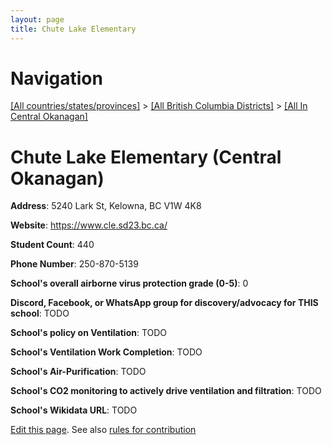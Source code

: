 ```yaml
---
layout: page
title: Chute Lake Elementary
---
```

# Navigation

[[All countries/states/provinces]](../../..) > [[All British Columbia Districts]](../..) > [[All In Central Okanagan]](..)

# Chute Lake Elementary (Central Okanagan)

**Address**: 5240 Lark St, Kelowna, BC V1W 4K8

**Website**: <https://www.cle.sd23.bc.ca/>

**Student Count**: 440

**Phone Number**: 250-870-5139

**School's overall airborne virus protection grade (0-5)**: 0

**Discord, Facebook, or WhatsApp group for discovery/advocacy for THIS school**: TODO

**School's policy on Ventilation**: TODO

**School's Ventilation Work Completion**: TODO

**School's Air-Purification**: TODO

**School's CO2 monitoring to actively drive ventilation and filtration**: TODO

**School's Wikidata URL**: TODO


[Edit this page](https://github.com/ventilate-schools/BC/edit/main/./Central_Okanagan/Chute_Lake_Elementary.md). See also [rules for contribution](../../../contribution-rules/)